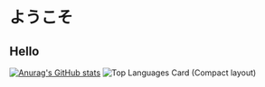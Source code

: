 # ようこそ
## Hello
[![Anurag's GitHub stats](https://github-readme-stats.vercel.app/api?username=michiya96)](https://github.com/anuraghazra/github-readme-stats)
![Top Languages Card (Compact layout)](https://github-readme-stats.vercel.app/api/top-langs/?username=zizi4n5&layout=compact)

<!--
**michiya96/michiya96** is a ✨ _special_ ✨ repository because its `README.md` (this file) appears on your GitHub profile.

Here are some ideas to get you started:

- 🔭 I’m currently working on ...
- 🌱 I’m currently learning ...
- 👯 I’m looking to collaborate on ...
- 🤔 I’m looking for help with ...
- 💬 Ask me about ...
- 📫 How to reach me: ...
- 😄 Pronouns: ...
- ⚡ Fun fact: ...
-->
